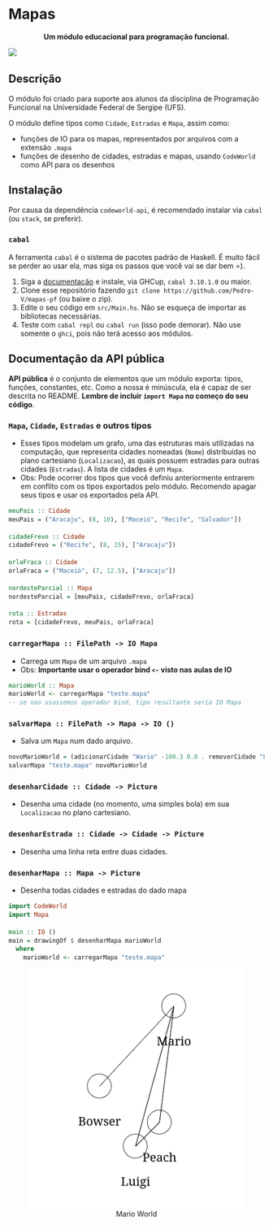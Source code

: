 # Mapas

<p align=center><b>Um módulo educacional para programação funcional.</b></p>

![](https://lh6.googleusercontent.com/-ALu5A2WI7SI/TsZRjZXiVLI/AAAAAAAADSI/ue4GLJqFVkA/s1600/Koenig.jpg)


## Descrição

O módulo foi criado para suporte aos alunos da disciplina de Programação
Funcional na Universidade Federal de Sergipe (UFS).

O módulo define tipos como `Cidade`, `Estradas` e `Mapa`, assim como:

- funções de IO para os mapas, representados por arquivos com a extensão `.mapa`
- funções de desenho de cidades, estradas e mapas, usando `CodeWorld` como API
  para os desenhos

## Instalação

Por causa da dependência `codeworld-api`, é recomendado instalar via `cabal` (ou
`stack`, se preferir).

### `cabal`

A ferramenta `cabal` é o sistema de pacotes padrão de Haskell. É muito fácil se
perder ao usar ela, mas siga os passos que você vai se dar bem =).

1. Siga a [documentação](https://cabal.readthedocs.io/en/stable/) e
   instale, via GHCup, `cabal 3.10.1.0` ou maior.
2. Clone esse repositório fazendo `git clone
   https://github.com/Pedro-V/mapas-pf` (ou baixe o zip).
3. Edite o seu código em `src/Main.hs`. Não se esqueça de importar as
   bibliotecas necessárias.
4. Teste com `cabal repl` ou `cabal run` (isso pode demorar). Não use somente o `ghci`,
   pois não terá acesso aos módulos.

## Documentação da API pública

**API pública** é o conjunto de elementos que um módulo exporta: tipos,
funções, constantes, etc. Como a nossa é minúscula, ela é capaz de ser descrita no
README. **Lembre de incluir `import Mapa` no começo do seu código**.

### `Mapa`, `Cidade`, `Estradas` e outros tipos

- Esses tipos modelam um grafo, uma das estruturas mais
  utilizadas na computação, que representa cidades nomeadas (`Nome`) distribuídas no plano cartesiano
  (`Localizacao`), as quais possuem estradas para outras cidades (`Estradas`). A
  lista de cidades é um `Mapa`.
- Obs: Pode ocorrer dos tipos que você definiu anteriormente entrarem em
  conflito com os tipos exportados pelo módulo. Recomendo apagar seus tipos e
  usar os exportados pela API.
```hs
meuPais :: Cidade
meuPais = ("Aracaju", (8, 10), ["Maceió", "Recife", "Salvador"])

cidadeFrevo :: Cidade
cidadeFrevo = ("Recife", (8, 15), ["Aracaju"])

orlaFraca :: Cidade
orlaFraca = ("Maceió", (7, 12.5), ["Aracaju"])

nordesteParcial :: Mapa
nordesteParcial = [meuPais, cidadeFrevo, orlaFraca]

rota :: Estradas
rota = [cidadeFrevo, meuPais, orlaFraca]
```

### `carregarMapa :: FilePath -> IO Mapa`

- Carrega um `Mapa` de um arquivo `.mapa`
- Obs: **Importante usar o operador bind `<-` visto nas aulas de IO**
```hs
marioWorld :: Mapa
marioWorld <- carregarMapa "teste.mapa"
-- se nao usassemos operador bind, tipo resultante seria IO Mapa
```

### `salvarMapa :: FilePath -> Mapa -> IO ()`

- Salva um `Mapa` num dado arquivo.
```hs
novoMarioWorld = (adicionarCidade "Wario" -100.3 0.0 . removerCidade "Luigi") marioWorld
salvarMapa "teste.mapa" novoMarioWorld
```

### `desenharCidade :: Cidade -> Picture`

- Desenha uma cidade (no momento, uma simples bola) em sua `Localizacao` no plano
  cartesiano.

### `desenharEstrada :: Cidade -> Cidade -> Picture`

- Desenha uma linha reta entre duas cidades.

### `desenharMapa :: Mapa -> Picture`

- Desenha todas cidades e estradas do dado mapa

```hs
import CodeWorld
import Mapa

main :: IO ()
main = drawingOf $ desenharMapa marioWorld
  where
    marioWorld <- carregarMapa "teste.mapa"
```

<figure>
    <img src="./teste.png" align=center>
    <figcaption align=center>Mario World</figcaption>
</figure>
